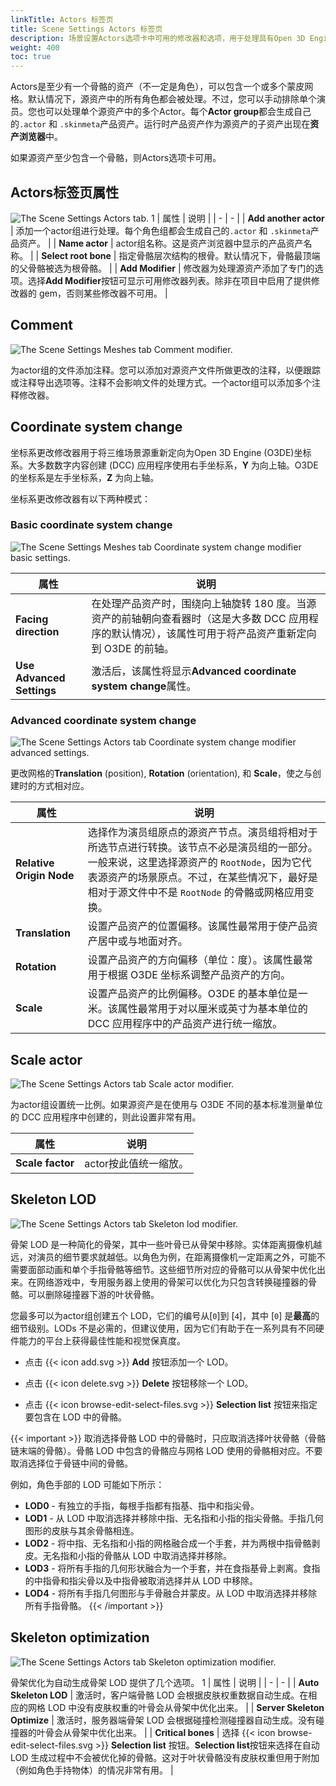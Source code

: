 ```yaml
---
linkTitle: Actors 标签页
title: Scene Settings Actors 标签页
description: 场景设置Actors选项卡中可用的修改器和选项，用于处理具有Open 3D Engine (O3DE)骨架和皮肤数据的源资产。
weight: 400
toc: true
---
```


Actors是至少有一个骨骼的资产（不一定是角色），可以包含一个或多个蒙皮网格。默认情况下，源资产中的所有角色都会被处理。不过，您可以手动排除单个演员。您也可以处理单个源资产中的多个Actor。每个**Actor group**都会生成自己的`.actor` 和 `.skinmeta`产品资产。运行时产品资产作为源资产的子资产出现在**资产浏览器**中。

如果源资产至少包含一个骨骼，则Actors选项卡可用。

## Actors标签页属性

![The Scene Settings Actors tab.](/images/user-guide/assets/scene-settings/actors-tab.png)
1
| 属性 | 说明 |
| - | - |
| **Add another actor** | 添加一个actor组进行处理。每个角色组都会生成自己的`.actor` 和 `.skinmeta`产品资产。 |
| **Name actor** | actor组名称。这是资产浏览器中显示的产品资产名称。 |
| **Select root bone** | 指定骨骼层次结构的根骨。默认情况下，骨骼最顶端的父骨骼被选为根骨骼。 |
| **Add Modifier** | 修改器为处理源资产添加了专门的选项。选择**Add Modifier**按钮可显示可用修改器列表。除非在项目中启用了提供修改器的 gem，否则某些修改器不可用。 |

## Comment

![The Scene Settings Meshes tab Comment modifier.](/images/user-guide/assets/scene-settings/comment-modifier.png)

为actor组的文件添加注释。您可以添加对源资产文件所做更改的注释，以便跟踪或注释导出选项等。注释不会影响文件的处理方式。一个actor组可以添加多个注释修改器。

## Coordinate system change

坐标系更改修改器用于将三维场景源重新定向为Open 3D Engine (O3DE)坐标系。大多数数字内容创建 (DCC) 应用程序使用右手坐标系，**Y** 为向上轴。O3DE 的坐标系是左手坐标系，**Z** 为向上轴。

坐标系更改修改器有以下两种模式：

### Basic coordinate system change

![The Scene Settings Meshes tab Coordinate system change modifier basic settings.](/images/user-guide/assets/scene-settings/coordinate-system-change-modifier-1.png)

| 属性 | 说明 |
| - | - |
| **Facing direction** | 在处理产品资产时，围绕向上轴旋转 180 度。当源资产的前轴朝向查看器时（这是大多数 DCC 应用程序的默认情况），该属性可用于将产品资产重新定向到 O3DE 的前轴。 |
| **Use Advanced Settings** | 激活后，该属性将显示**Advanced coordinate system change**属性。 |

### Advanced coordinate system change

![The Scene Settings Actors tab Coordinate system change modifier advanced settings.](/images/user-guide/assets/scene-settings/coordinate-system-change-modifier-2.png)

更改网格的**Translation** (position), **Rotation** (orientation), 和 **Scale**，使之与创建时的方式相对应。

| 属性 | 说明 |
| - | - |
| **Relative Origin Node** | 选择作为演员组原点的源资产节点。演员组将相对于所选节点进行转换。该节点不必是演员组的一部分。一般来说，这里选择源资产的 `RootNode`，因为它代表源资产的场景原点。不过，在某些情况下，最好是相对于源文件中不是 `RootNode` 的骨骼或网格应用变换。 |
| **Translation** | 设置产品资产的位置偏移。该属性最常用于使产品资产居中或与地面对齐。  |
| **Rotation** | 设置产品资产的方向偏移（单位：度）。该属性最常用于根据 O3DE 坐标系调整产品资产的方向。|
| **Scale** | 设置产品资产的比例偏移。O3DE 的基本单位是一米。该属性最常用于对以厘米或英寸为基本单位的 DCC 应用程序中的产品资产进行统一缩放。 |

## Scale actor

![The Scene Settings Actors tab Scale actor modifier.](/images/user-guide/assets/scene-settings/scale-actor-modifier.png)

为actor组设置统一比例。如果源资产是在使用与 O3DE 不同的基本标准测量单位的 DCC 应用程序中创建的，则此设置非常有用。

| 属性 | 说明 |
| - | - |
| **Scale factor** | actor按此值统一缩放。 |

## Skeleton LOD

![The Scene Settings Actors tab Skeleton lod modifier.](/images/user-guide/assets/scene-settings/skeleton-lod-modifier.png)

骨架 LOD 是一种简化的骨架，其中一些叶骨已从骨架中移除。实体距离摄像机越远，对演员的细节要求就越低。以角色为例，在距离摄像机一定距离之外，可能不需要面部动画和单个手指骨骼等细节。这些细节所对应的骨骼可以从骨架中优化出来。在网络游戏中，专用服务器上使用的骨架可以优化为只包含转换碰撞器的骨骼。可以删除碰撞器下游的叶状骨骼。

您最多可以为actor组创建五个 LOD，它们的编号从\[`0`\]到 \[`4`\]，其中  \[`0`\] 是**最高**的细节级别。LODs 不是必需的，但建议使用，因为它们有助于在一系列具有不同硬件能力的平台上获得最佳性能和视觉保真度。

* 点击 {{< icon add.svg >}} **Add** 按钮添加一个 LOD。

* 点击 {{< icon delete.svg >}} **Delete** 按钮移除一个 LOD。

* 点击 {{< icon browse-edit-select-files.svg >}} **Selection list** 按钮来指定要包含在 LOD 中的骨骼。

{{< important >}}
取消选择骨骼 LOD 中的骨骼时，只应取消选择叶状骨骼（骨骼链末端的骨骼）。骨骼 LOD 中包含的骨骼应与网格 LOD 使用的骨骼相对应。不要取消选择位于骨链中间的骨骼。

例如，角色手部的 LOD 可能如下所示：

 * **LOD0** - 有独立的手指，每根手指都有指基、指中和指尖骨。
 * **LOD1** - 从 LOD 中取消选择并移除中指、无名指和小指的指尖骨骼。手指几何图形的皮肤与其余骨骼相连。
 * **LOD2** - 将中指、无名指和小指的网格融合成一个手套，并为两根中指骨骼剥皮。无名指和小指的骨骼从 LOD 中取消选择并移除。
 * **LOD3** - 将所有手指的几何形状融合为一个手套，并在食指基骨上剥离。食指的中指骨和指尖骨以及中指骨被取消选择并从 LOD 中移除。
 * **LOD4** - 将所有手指几何图形与手骨融合并蒙皮。从 LOD 中取消选择并移除所有手指骨骼。
{{< /important >}}

## Skeleton optimization

![The Scene Settings Actors tab Skeleton optimization modifier.](/images/user-guide/assets/scene-settings/skeleton-optimization-modifier.png)

骨架优化为自动生成骨架 LOD 提供了几个选项。
1
| 属性 | 说明 |
| - | - |
| **Auto Skeleton LOD** | 激活时，客户端骨骼 LOD 会根据皮肤权重数据自动生成。在相应的网格 LOD 中没有皮肤权重的叶骨会从骨架中优化出来。 |
| **Server Skeleton Optimize** | 激活时，服务器端骨架 LOD 会根据碰撞检测碰撞器自动生成。没有碰撞器的叶骨会从骨架中优化出来。 |
| **Critical bones** | 选择 {{< icon browse-edit-select-files.svg >}} **Selection list** 按钮。**Selection list**按钮来选择在自动 LOD 生成过程中不会被优化掉的骨骼。这对于叶状骨骼没有皮肤权重但用于附加（例如角色手持物体）的情况非常有用。 |
